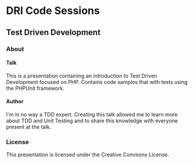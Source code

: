 # DRI Code Sessions
## Test Driven Development

### About
#### Talk
This is a presentation containing an introduction to Test Driven Development focused on PHP.
Contains code samples that with tests using the PHPUnit framework.
#### Author
I'm in no way a TDD expert. Creating this talk allowed me to learn more about TDD and Unit Testing and to share this knowledge with everyone present at the talk.

### License
This presentation is licensed under the Creative Commons License.